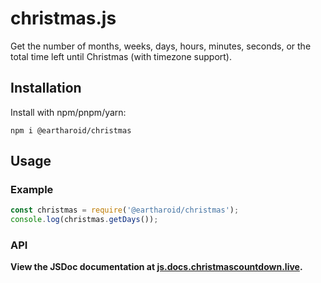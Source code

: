 # christmas.js

Get the number of months, weeks, days, hours, minutes, seconds, or the total time left until Christmas (with timezone support).

## Installation

Install with npm/pnpm/yarn:

`npm i @eartharoid/christmas`

## Usage

### Example

```js
const christmas = require('@eartharoid/christmas');
console.log(christmas.getDays());
```

### API

**View the JSDoc documentation at [js.docs.christmascountdown.live](https://js.docs.christmascountdown.live/module-@eartharoid_christmas).**
